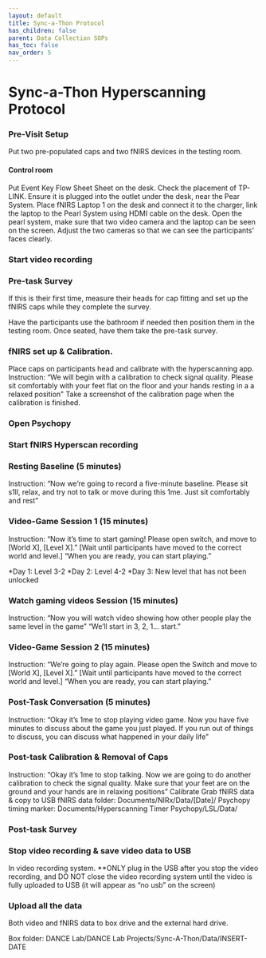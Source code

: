 ```yaml
---
layout: default
title: Sync-a-Thon Protocol
has_children: false
parent: Data Collection SOPs
has_toc: false
nav_order: 5
---
```


# Sync-a-Thon Hyperscanning Protocol

### Pre-Visit Setup

Put two pre-populated caps and two fNIRS devices in the testing room. 

#### Control room
Put Event Key Flow Sheet Sheet on the desk.
Check the placement of TP-LINK. Ensure it is plugged into the outlet under the desk, near the Pear System.
Place fNIRS Laptop 1 on the desk and connect it to the charger, link the laptop to the Pearl System using HDMI cable on the desk.
Open the pearl system, make sure that two video camera and the laptop can be seen on the screen. Adjust the two cameras so that we can see the participants’ faces clearly.

### Start video recording


### Pre-task Survey

If this is their first time, measure their heads for cap fitting and set up the fNIRS caps while they complete the survey.

Have the participants use the bathroom if needed then position them in the testing room. Once seated, have them take the pre-task survey.

### fNIRS set up & Calibration.

Place caps on participants head and calibrate with the hyperscanning app. 
Instruction: “We will begin with a calibration to check signal quality. Please sit comfortably with your feet flat on the floor and your hands resting in a a relaxed position"
Take a screenshot of the calibration page when the calibration is finished. 

### Open Psychopy

### Start fNIRS Hyperscan recording

### Resting Baseline (5 minutes)

Instruction: “Now we’re going to record a five-minute baseline. Please sit s1ll, relax, and try not to talk or move during this 1me. Just sit comfortably and rest”
 
### Video-Game Session 1 (15 minutes)

Instruction: “Now it’s time to start gaming! Please open switch, and move to [World X], [Level X].”
[Wait until participants have moved to the correct world and level.]
“When you are ready, you can start playing.”

*Day 1: Level 3-2
*Day 2: Level 4-2
*Day 3: New level that has not been unlocked

### Watch gaming videos Session (15 minutes)

Instruction: “Now you will watch video showing how other people play the same level in the game”
“We’ll start in 3, 2, 1… start.”

### Video-Game Session 2 (15 minutes)

Instruction: “We’re going to play again. Please open the Switch and move to [World X], [Level X].”
[Wait until participants have moved to the correct world and level.]
“When you are ready, you can start playing.”

### Post-Task Conversation (5 minutes)

Instruction: “Okay it’s 1me to stop playing video game. Now you have five minutes to discuss about the game you just played. If you run out of things to discuss, you can discuss what happened in your daily life”

### Post-task Calibration & Removal of Caps

Instruction: “Okay it’s 1me to stop talking. Now we are going to do another calibration to check the signal quality. Make sure that your feet are on the ground and your hands are in relaxing positions”
Calibrate
Grab fNIRS data & copy to USB
fNIRS data folder: Documents/NIRx/Data/[Date]/
Psychopy timing marker: Documents/Hyperscanning Timer Psychopy/LSL/Data/

### Post-task Survey


### Stop video recording & save video data to USB

In video recording system. **ONLY plug in the USB after you stop the video recording, and DO NOT close the video recording system until the video is fully uploaded to USB (it will appear as “no usb” on the screen)


### Upload all the data

Both video and fNIRS data to box drive and the external hard drive. 

Box folder: DANCE Lab/DANCE Lab Projects/Sync-A-Thon/Data/INSERT-DATE